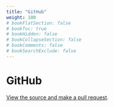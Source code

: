 ```yaml
---
title: "GitHub"
weight: 100
# bookFlatSection: false
# bookToc: true
# bookHidden: false
# bookCollapseSection: false
# bookComments: false
# bookSearchExclude: false
---
```


# GitHub

[View the source and make a pull request](https://github.com/ChrisBeeley/notebook).